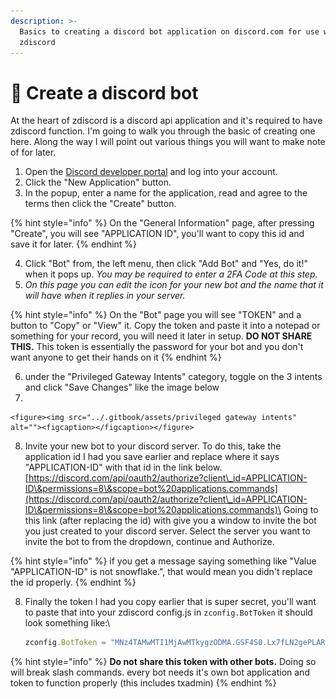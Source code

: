 ```yaml
---
description: >-
  Basics to creating a discord bot application on discord.com for use with
  zdiscord
---
```


# 🤖 Create a discord bot

At the heart of zdiscord is a discord api application and it's required to have zdiscord function. I'm going to walk you through the basic of creating one here. Along the way I will point out various things you will want to make note of for later.

1. Open the [Discord developer portal](https://discord.com/developers/applications) and log into your account.
2. Click the "New Application" button.
3. In the popup, enter a name for the application, read and agree to the terms then click the "Create" button.

{% hint style="info" %}
On the "General Information" page, after pressing "Create", you will see "APPLICATION ID", you'll want to copy this id and save it for later.
{% endhint %}

4. Click "Bot" from, the left menu, then click "Add Bot" and "Yes, do it!" when it pops up. _You may be required to enter a 2FA Code at this step._
5. _On this page you can edit the icon for your new bot and the name that it will have when it replies in your server._

{% hint style="info" %}
On the "Bot" page you will see "TOKEN" and a button to "Copy" or "View" it. Copy the token and paste it into a notepad or something for your record, you will need it later in setup. **DO NOT SHARE THIS.** This token is essentially the password for your bot and you don't want anyone to get their hands on it
{% endhint %}

6. under the "Privileged Gateway Intents" category, toggle on the 3 intents and click "Save Changes" like the image below
7.

    <figure><img src="../.gitbook/assets/privileged gateway intents" alt=""><figcaption></figcaption></figure>
8. Invite your new bot to your discord server. To do this, take the application id I had you save earlier and replace where it says "APPLICATION-ID" with that id in the link below. [https://discord.com/api/oauth2/authorize?client\_id=APPLICATION-ID\&permissions=8\&scope=bot%20applications.commands](https://discord.com/api/oauth2/authorize?client\_id=APPLICATION-ID\&permissions=8\&scope=bot%20applications.commands)\
   Going to this link (after replacing the id) with give you a window to invite the bot you just created to your discord server. Select the server you want to invite the bot to from the dropdown, continue and Authorize.

{% hint style="info" %}
if you get a message saying something like "Value "APPLICATION-ID" is not snowflake.", that would mean you didn't replace the id properly.
{% endhint %}

8.  Finally the token I had you copy earlier that is super secret, you'll want to paste that into your zdiscord config.js in `zconfig.BotToken` it should look something like:\


    ```javascript
    zconfig.BotToken = "MNz4TAMwMTI1MjAwMTkygzODMA.GSF4S0.Lx7fLN2gePLARbEPS_xIQmQuij2xpl3BgD4roo";
    ```

{% hint style="info" %}
**Do not share this token with other bots.** Doing so will break slash commands. every bot needs it's own bot application and token to function properly (this includes txadmin)
{% endhint %}
